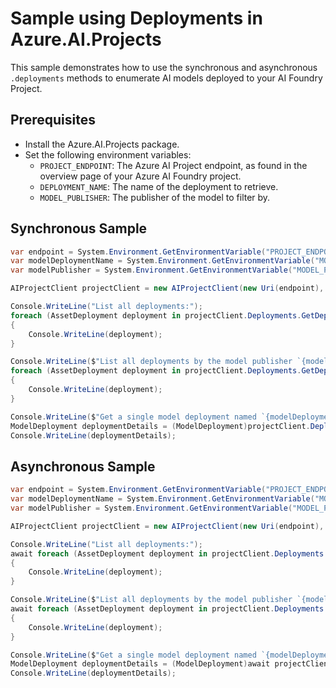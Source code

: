 # Sample using Deployments in Azure.AI.Projects

This sample demonstrates how to use the synchronous and asynchronous `.deployments` methods to enumerate AI models deployed to your AI Foundry Project.

## Prerequisites

- Install the Azure.AI.Projects package.
- Set the following environment variables:
  - `PROJECT_ENDPOINT`: The Azure AI Project endpoint, as found in the overview page of your Azure AI Foundry project.
  - `DEPLOYMENT_NAME`: The name of the deployment to retrieve.
  - `MODEL_PUBLISHER`: The publisher of the model to filter by.

## Synchronous Sample

```C# Snippet:AI_Projects_DeploymentExampleSync
var endpoint = System.Environment.GetEnvironmentVariable("PROJECT_ENDPOINT");
var modelDeploymentName = System.Environment.GetEnvironmentVariable("MODEL_DEPLOYMENT_NAME");
var modelPublisher = System.Environment.GetEnvironmentVariable("MODEL_PUBLISHER");

AIProjectClient projectClient = new AIProjectClient(new Uri(endpoint), new DefaultAzureCredential());

Console.WriteLine("List all deployments:");
foreach (AssetDeployment deployment in projectClient.Deployments.GetDeployments())
{
    Console.WriteLine(deployment);
}

Console.WriteLine($"List all deployments by the model publisher `{modelPublisher}`:");
foreach (AssetDeployment deployment in projectClient.Deployments.GetDeployments(modelPublisher: modelPublisher))
{
    Console.WriteLine(deployment);
}

Console.WriteLine($"Get a single model deployment named `{modelDeploymentName}`:");
ModelDeployment deploymentDetails = (ModelDeployment)projectClient.Deployments.GetDeployment(modelDeploymentName);
Console.WriteLine(deploymentDetails);
```

## Asynchronous Sample

```C# Snippet:AI_Projects_DeploymentExampleAsync
var endpoint = System.Environment.GetEnvironmentVariable("PROJECT_ENDPOINT");
var modelDeploymentName = System.Environment.GetEnvironmentVariable("MODEL_DEPLOYMENT_NAME");
var modelPublisher = System.Environment.GetEnvironmentVariable("MODEL_PUBLISHER");

AIProjectClient projectClient = new AIProjectClient(new Uri(endpoint), new DefaultAzureCredential());

Console.WriteLine("List all deployments:");
await foreach (AssetDeployment deployment in projectClient.Deployments.GetDeploymentsAsync())
{
    Console.WriteLine(deployment);
}

Console.WriteLine($"List all deployments by the model publisher `{modelPublisher}`:");
await foreach (AssetDeployment deployment in projectClient.Deployments.GetDeploymentsAsync(modelPublisher: modelPublisher))
{
    Console.WriteLine(deployment);
}

Console.WriteLine($"Get a single model deployment named `{modelDeploymentName}`:");
ModelDeployment deploymentDetails = (ModelDeployment)await projectClient.Deployments.GetDeploymentAsync(modelDeploymentName);
Console.WriteLine(deploymentDetails);
```
